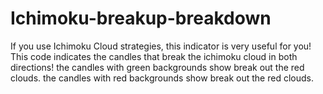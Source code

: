 # Ichimoku-breakup-breakdown
If you use Ichimoku Cloud strategies, this indicator is very useful for you!
This code indicates the candles that break the ichimoku cloud in both directions!
the candles with green backgrounds show break out the red clouds.
 the candles with red backgrounds show break out the red clouds.

